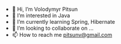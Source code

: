 - 👋 Hi, I’m Volodymyr Pitsun
- 👀 I’m interested in Java
- 🌱 I’m currently learning Spring, Hibernate
- 💞️ I’m looking to collaborate on ...
- 📫 How to reach me pitsunv@gmail.com

<!---
PVD007/PVD007 is a ✨ special ✨ repository because its `README.md` (this file) appears on your GitHub profile.
You can click the Preview link to take a look at your changes.
--->
